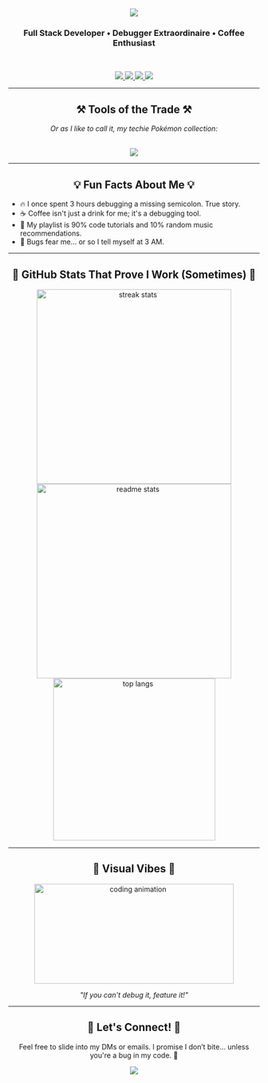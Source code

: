<h1 align="center">
    <img src="https://readme-typing-svg.herokuapp.com/?font=Righteous&size=35&center=true&vCenter=true&width=500&height=70&duration=4000&lines=Hi+There!+👋;+I'm+Nilesh+Shinde!;Your+Friendly+Dev+Next+Door!;" />
</h1>

<h3 align="center">Full Stack Developer • Debugger Extraordinaire • Coffee Enthusiast</h3>

<br/>

<p align="center">
  <a href="https://www.linkedin.com/in/nileshshinde09/" target="_blank">
    <img src="https://skillicons.dev/icons?i=linkedin" />
  </a>
  <a href="https://www.instagram.com/striveronly/" target="_blank">
    <img src="https://skillicons.dev/icons?i=instagram" />
  </a>
  <a href="https://mail.google.com/mail/?view=cm&fs=1&tf=1&to=nileshshindeofficial@gmail.com" target="_blank">
    <img src="https://skillicons.dev/icons?i=gmail" />
  </a>
      <a href="https://mail.google.com/mail/?view=cm&fs=1&tf=1&to=nileshshindeofficial@gmail.com" target="_blank">
    <img src="https://skillicons.dev/icons?i=twitter" />
  </a>
</p>

<hr/>

<h2 align="center">⚒️ Tools of the Trade ⚒️</h2>
<p align="center"><i>Or as I like to call it, my techie Pokémon collection:</i></p>
<br/>
<div align="center">
  <a href="https://github.com/Nileshshinde09?tab=repositories">
    <img src="https://skillicons.dev/icons?i=nextjs,ts,py,js,express,react,appwrite,prisma,mongodb,postman,docker,c,redux,redis,graphql,nodejs,nginx,vercel,vite,mysql,postgres,sqlite,flask,bun,pnpm,npm,kubernetes,kafka,html,css,vscode,github,tailwind,git,r,md,webpack,regex,figma" />
  </a>
</div>

<hr/>

<h2 align="center">💡 Fun Facts About Me 💡</h2>
<ul>
  <li>🔥 I once spent 3 hours debugging a missing semicolon. True story.</li>
  <li>☕ Coffee isn't just a drink for me; it's a debugging tool.</li>
  <li>🎵 My playlist is 90% code tutorials and 10% random music recommendations.</li>
  <li>🐛 Bugs fear me... or so I tell myself at 3 AM.</li>
</ul>

<hr/>

<h2 align="center">🌟 GitHub Stats That Prove I Work (Sometimes) 🌟</h2>
<div align="center">
  <img width=390 src="https://github-readme-streak-stats-salesp07.vercel.app/?user=nileshshinde09&count_private=true&theme=react&border_radius=10" alt="streak stats"/>
  <img width=390 src="https://github-readme-stats-salesp07.vercel.app/api?username=nileshshinde09&count_private=true&show_icons=true&theme=react&rank_icon=github&border_radius=10" alt="readme stats" />
  <br/>
  <img width=325 align="center" src="https://github-readme-stats-salesp07.vercel.app/api/top-langs/?username=nileshshinde09&hide=HTML&langs_count=8&layout=compact&theme=react&border_radius=10&size_weight=0.5&count_weight=0.5&exclude_repo=github-readme-stats" alt="top langs" />
</div>

<hr/>

<h2 align="center">🌟 Visual Vibes 🌟</h2>
<div align="center">
    <img src="https://media.giphy.com/media/LmNwrBhejkK9EFP504/giphy.gif" alt="coding animation" width="400" height="200" />
    <p><i>"If you can't debug it, feature it!"</i></p>
</div>

<hr/>

<h2 align="center">📣 Let's Connect! 📣</h2>
<p align="center">Feel free to slide into my DMs or emails. I promise I don’t bite... unless you're a bug in my code. 🐛</p>
<div align="center">
  <a href="https://nileshshinde.tech/" target="_blank">
    <img src="https://readme-typing-svg.herokuapp.com/?font=Righteous&color=F7D1CD&size=24&center=true&vCenter=true&width=500&height=50&lines=Visit+My+Portfolio;Explore+My+Projects!" />
  </a>
</div>
